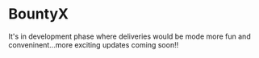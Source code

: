 # BountyX

It's in development phase where deliveries would be mode more fun and conveninent...more exciting updates coming soon!!
